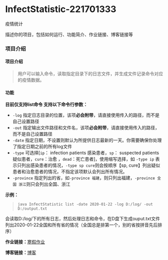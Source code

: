 # InfectStatistic-221701333
疫情统计

描述你的项目，包括如何运行、功能简介、作业链接、博客链接等

### 项目介绍

#### 项目介绍

> 用户可以输入命令，读取指定目录下的日志文件，并生成文件记录命令对应的疫情数据。

#### 功能

**目前仅支持list命令 支持以下命令行参数：**

- `-log` 指定日志目录的位置，该项**必会附带**，请直接使用传入的路径，而不是自己设置路径
- `-out` 指定输出文件路径和文件名，该项**必会附带**，请直接使用传入的路径，而不是自己设置路径
- `-date` 指定日期，不设置则默认为所提供日志最新的一天。你需要确保你处理了指定日期之前的所有log文件
- `-type` 可选择[`ip`： infection patients 感染患者，`sp`： suspected patients 疑似患者，`cure`：治愈 ，`dead`：死亡患者]，使用缩写选择，如 `-type ip` 表示只列出感染患者的情况，`-type sp cure`则会按顺序【sp, cure】列出疑似患者和治愈患者的情况，不指定该项默认会列出所有情况。
- `-province` 指定列出的省，如`-province 福建`，则只列出福建，`-province 全国 浙江`则只会列出全国、浙江



**示例：**

> ```
> java InfectStatistic list -date 2020-01-22 -log D:/log/ -out D:/output.txt
> ```

会读取D:/log/下的所有日志，然后处理日志和命令，在D盘下生成ouput.txt文件列出2020-01-22全国和所有省的情况（全国总是排第一个，别的省按拼音先后排序）





**作业链接：**[寒假作业](https://edu.cnblogs.com/campus/fzu/2020SpringW/homework/10281)

**博客链接：**[博客](https://www.cnblogs.com/shuiXianShen/p/12326191.html)


